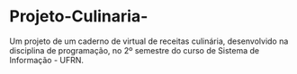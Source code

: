 # Projeto-Culinaria-
Um projeto de um caderno de virtual de receitas culinária, desenvolvido na disciplina de programação, no 2º semestre do curso de Sistema de Informação - UFRN.
